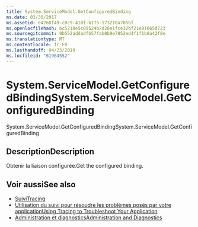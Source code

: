 ```yaml
---
title: System.ServiceModel.GetConfiguredBinding
ms.date: 03/30/2017
ms.assetid: e4268f49-c0c9-410f-b175-173218a785bf
ms.openlocfilehash: 6c5210e5c09524b2d28a1fce32bf21e91665d723
ms.sourcegitcommit: 9b552addadfb57fab0b9e7852ed4f1f1b8a42f8e
ms.translationtype: MT
ms.contentlocale: fr-FR
ms.lasthandoff: 04/23/2019
ms.locfileid: "61964552"
---
```

# <a name="systemservicemodelgetconfiguredbinding"></a><span data-ttu-id="7cc16-102">System.ServiceModel.GetConfiguredBinding</span><span class="sxs-lookup"><span data-stu-id="7cc16-102">System.ServiceModel.GetConfiguredBinding</span></span>
<span data-ttu-id="7cc16-103">System.ServiceModel.GetConfiguredBinding</span><span class="sxs-lookup"><span data-stu-id="7cc16-103">System.ServiceModel.GetConfiguredBinding</span></span>  
  
## <a name="description"></a><span data-ttu-id="7cc16-104">Description</span><span class="sxs-lookup"><span data-stu-id="7cc16-104">Description</span></span>  
 <span data-ttu-id="7cc16-105">Obtenir la liaison configurée.</span><span class="sxs-lookup"><span data-stu-id="7cc16-105">Get the configured binding.</span></span>  
  
## <a name="see-also"></a><span data-ttu-id="7cc16-106">Voir aussi</span><span class="sxs-lookup"><span data-stu-id="7cc16-106">See also</span></span>

- [<span data-ttu-id="7cc16-107">Suivi</span><span class="sxs-lookup"><span data-stu-id="7cc16-107">Tracing</span></span>](../../../../../docs/framework/wcf/diagnostics/tracing/index.md)
- [<span data-ttu-id="7cc16-108">Utilisation du suivi pour résoudre les problèmes posés par votre application</span><span class="sxs-lookup"><span data-stu-id="7cc16-108">Using Tracing to Troubleshoot Your Application</span></span>](../../../../../docs/framework/wcf/diagnostics/tracing/using-tracing-to-troubleshoot-your-application.md)
- [<span data-ttu-id="7cc16-109">Administration et diagnostics</span><span class="sxs-lookup"><span data-stu-id="7cc16-109">Administration and Diagnostics</span></span>](../../../../../docs/framework/wcf/diagnostics/index.md)

